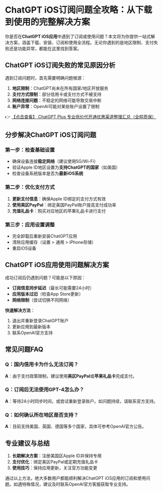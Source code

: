 # ChatGPT iOS订阅问题全攻略：从下载到使用的完整解决方案

你是否在**ChatGPT iOS应用**中遇到了订阅或使用问题？本文将为你提供一站式解决方案，涵盖下载、安装、订阅和使用全流程。无论你遇到的是地区限制、支付失败还是功能异常，都能在这里找到答案。

## ChatGPT iOS订阅失败的常见原因分析

遇到订阅问题时，首先需要明确问题根源：

1. **地区限制**：ChatGPT尚未在所有国家/地区开放服务
2. **支付方式限制**：部分信用卡或支付方式不被支持
3. **网络连接问题**：不稳定的网络可能导致交易中断
4. **账户异常**：OpenAI可能对某些账户设置了限制

👉 [【点击查看】 ChatGPT Plus 专业低价代开通优惠渠道整理汇总（全程质保）](https://bit.ly/DaiKai)

## 分步解决ChatGPT iOS订阅问题

### 第一步：检查基础设置
- 确保设备连接**稳定网络**（建议使用5G/Wi-Fi）
- 验证Apple ID地区设置为**支持ChatGPT的国家**（如美国）
- 检查设备系统版本是否为**最新iOS系统**

### 第二步：优化支付方式
1. **更新支付信息**：确保Apple ID绑定的支付方式有效
2. **使用美区PayPal**：绑定美国PayPal账户提高支付成功率
3. **充值礼品卡**：购买对应地区的苹果礼品卡进行支付

### 第三步：应用设置调整
- 完全卸载后重新安装ChatGPT应用
- 清除应用缓存（设置 > 通用 > iPhone存储）
- 重启iOS设备

## ChatGPT iOS应用使用问题解决方案

成功订阅后仍遇到问题？可能是以下原因：

- **订阅信息同步延迟**（最长可能需要24小时）
- **应用版本过旧**（检查App Store更新）
- **网络限制**（尝试切换不同网络）

**快速解决方法**：
1. 退出并重新登录ChatGPT账户
2. 更新应用到最新版本
3. 联系OpenAI官方支持

## 常见问题FAQ

### Q：国内信用卡为什么无法订阅？
**A**：由于支付政策限制，建议使用**美区PayPal**或**苹果礼品卡**完成支付。

### Q：订阅后无法使用GPT-4怎么办？
**A**：等待24小时同步时间，或尝试重新登录账户。如问题持续，请联系官方支持。

### Q：如何确认所在地区是否支持？
**A**：目前支持美国、英国、德国等多个国家，具体可参考OpenAI官方公告。

## 专业建议与总结

1. **长期解决方案**：注册美国区Apple ID并保持专用
2. **支付优化**：绑定美区PayPal或定期充值礼品卡
3. **使用技巧**：保持应用更新，关注官方功能变更

通过以上方法，绝大多数用户都能顺利解决ChatGPT iOS应用的订阅和使用问题。如遇特殊情况，建议及时联系OpenAI官方客服获取专业支持。